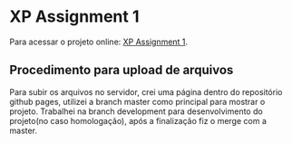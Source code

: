 # XP Assignment 1

Para acessar o projeto online: [XP Assignment 1](https://brefranca.github.io/xp-assignment-first-week/).

## Procedimento para upload de arquivos

Para subir os arquivos no servidor, crei uma página dentro do repositório github pages, utilizei a branch master como principal para mostrar o projeto.
Trabalhei na branch development para desenvolvimento do projeto(no caso homologação), após a finalização fiz o merge com a master.
